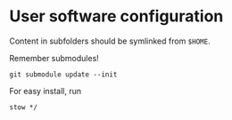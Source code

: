 # User software configuration

Content in subfolders should be symlinked from `$HOME`.

Remember submodules!

    git submodule update --init

For easy install, run

    stow */

